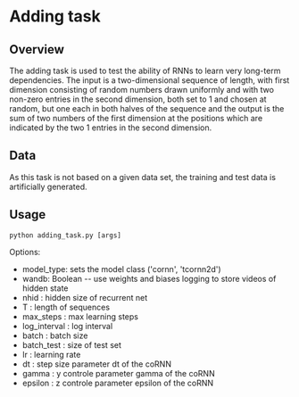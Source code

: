 # Adding task

## Overview
The adding task is used to test the ability of RNNs to learn very long-term dependencies. The input is a two-dimensional sequence of length, with first dimension consisting of random numbers drawn uniformly and with two non-zero entries in the second dimension, both set to $1$ and chosen at random, but one each in both halves of the sequence and the output is the sum of two numbers of the first dimension at the positions which are indicated by the two 1 entries in the second dimension.
## Data
As this task is not based on a given data set, the training and test data is artificially generated.
## Usage

```
python adding_task.py [args]
```

Options:
- model_type: sets the model class ('cornn', 'tcornn2d')
- wandb: Boolean -- use weights and biases logging to store videos of hidden state
- nhid : hidden size of recurrent net
- T : length of sequences
- max_steps : max learning steps
- log_interval : log interval
- batch : batch size
- batch_test : size of test set
- lr : learning rate
- dt : step size parameter dt of the coRNN
- gamma : y controle parameter gamma of the coRNN
- epsilon : z controle parameter epsilon of the coRNN
